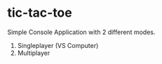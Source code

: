 ﻿# tic-tac-toe
Simple Console Application with 2 different modes.

1. Singleplayer (VS Computer)
2. Multiplayer 
